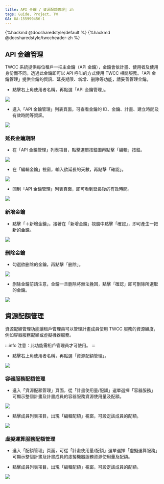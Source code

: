 ```yaml
---
title: API 金鑰 / 資源配額管理| zh
tags: Guide, Project, TW
GA: UA-155999456-1
---
```


{%hackmd @docsharedstyle/default %}
{%hackmd @docsharedstyle/twccheader-zh %}

## API 金鑰管理

TWCC 系統提供每位租戶一把主金鑰（API 金鑰），金鑰會依計畫、使用者及使用身份而不同。透過此金鑰即可以 API 呼叫的方式使用 TWCC 相關服務。「API 金鑰管理」提供金鑰的資訊、延長期限、新增、删除等功能，請妥善管理金鑰。

* 點擊右上角使用者名稱，再點選「API 金鑰管理」。

![](https://cos.twcc.ai/SYS-MANUAL/uploads/upload_9503da6c578c4d03bc807a09af1e61ae.png)





* 進入「API 金鑰管理」列表頁面，可查看金鑰的 ID、金鑰、計畫、建立時間及有效時間等資訊。

![](https://cos.twcc.ai/SYS-MANUAL/uploads/upload_d5fa093e330094d93643f96fa628838a.png)




### 延長金鑰期限

* 在「API 金鑰管理」列表項目，點擊選單按鈕圖再點擊「編輯」按鈕。　

![](https://cos.twcc.ai/SYS-MANUAL/uploads/upload_775468e900cb37405dd3e1cba212677a.png)




* 在「編輯金鑰」視窗，輸入欲延長的天數，再點擊「確認」。

![](https://cos.twcc.ai/SYS-MANUAL/uploads/upload_92bd126db2aa93df21e4d97583fa66ab.png)



* 回到「API 金鑰管理」列表頁面，即可看到延長後的有效時間。

![](https://cos.twcc.ai/SYS-MANUAL/uploads/upload_34644d903d88237dab22250e3ce02e29.png)

### 新增金鑰

* 點擊「＋新增金鑰」，接著在「新增金鑰」視窗中點擊「確認」，即可產生一把新的金鑰。

![](https://cos.twcc.ai/SYS-MANUAL/uploads/upload_3df137ddd5c24ab718f89ba9e247a3b0.png)



### 删除金鑰
* 勾選欲删除的金鑰，再點擊「删除」。

![](https://cos.twcc.ai/SYS-MANUAL/uploads/upload_c051b133bdcf3d71b0791b0d42faa401.png)


* 删除金鑰前請注意，金鑰一旦删除將無法挽回，點擊「確認」即可删除所選取的金鑰。

![](https://cos.twcc.ai/SYS-MANUAL/uploads/upload_eeaf48bc87753a134e8033d59ad3b970.png)




## 資源配額管理

資源配額管理功能讓租戶管理員可以管理計畫成員使用 TWCC 服務的資源額度，例如容器服務配額或虛擬機器服務。

:::info
注意：此功能需租戶管理員才可使用。
:::

* 點擊右上角使用者名稱，再點選「資源配額管理」。

![](https://cos.twcc.ai/SYS-MANUAL/uploads/upload_54d3bce515396613658e73c0fabd8875.png)





### 容器服務配額管理

* 進入「資源配額管理」頁面，從「計畫使用量/配額」選單選擇「容器服務」可顯示整個計畫及計畫成員的容器服務資源使用量及配額。

![](https://cos.twcc.ai/SYS-MANUAL/uploads/upload_83e7e1971f75a4024718aaaff42d45bc.png)



* 點擊成員列表項目，出現「編輯配額」視窗，可設定該成員的配額。

![](https://cos.twcc.ai/SYS-MANUAL/uploads/upload_64452fe6c77644827a300d7c7fc49576.png)



### 虛擬運算服務配額管理

* 進入「配額管理」頁面，可從「計畫使用量/配額」選單選擇「虛擬運算服務」可顯示整個計畫及計畫成員的虛擬機器服務資源使用量及配額。


* 點擊成員列表項目，出現「編輯配額」視窗，可設定該成員的配額。


![](https://cos.twcc.ai/SYS-MANUAL/uploads/upload_7440584eb3fa7f5d298f5fd6cbdd58e3.png)
